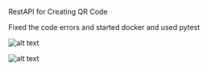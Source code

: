 RestAPI for Creating QR Code

Fixed the code errors and started docker and used pytest

![alt text](image.png)

![alt text](image-1.png)